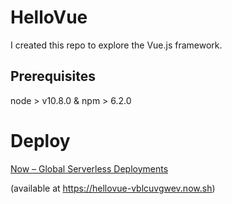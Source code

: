 # HelloVue

I created this repo to explore the Vue.js framework. 

## Prerequisites

node > v10.8.0 & npm > 6.2.0

# Deploy

[Now – Global Serverless Deployments](https://zeit.co/now)

(available at https://hellovue-vblcuvgwev.now.sh)
